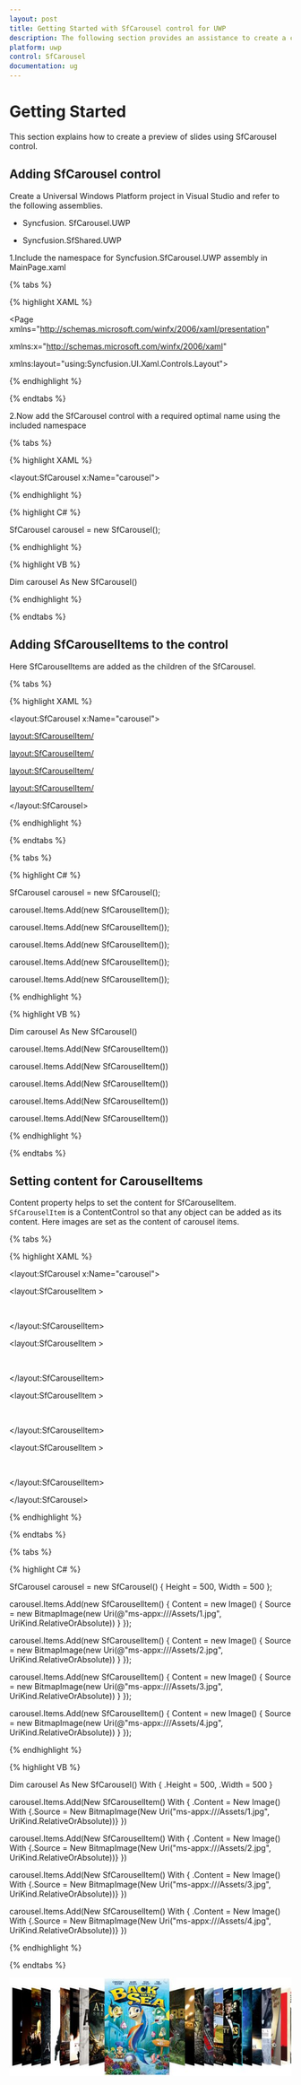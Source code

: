 ```yaml
---
layout: post
title: Getting Started with SfCarousel control for UWP 
description: The following section provides an assistance to create a carousel in application and to configure it.
platform: uwp
control: SfCarousel
documentation: ug
---
```


# Getting Started

This section explains how to create a preview of slides using SfCarousel control.

## Adding SfCarousel control

Create a Universal Windows Platform project in Visual Studio and refer to the following assemblies.

* Syncfusion. SfCarousel.UWP

* Syncfusion.SfShared.UWP

1.Include the namespace for Syncfusion.SfCarousel.UWP assembly in MainPage.xaml

{% tabs %}

{% highlight XAML %}
 
<Page xmlns="http://schemas.microsoft.com/winfx/2006/xaml/presentation"

xmlns:x="http://schemas.microsoft.com/winfx/2006/xaml"

xmlns:layout="using:Syncfusion.UI.Xaml.Controls.Layout">

{% endhighlight %}

{% endtabs %}

2.Now add the SfCarousel control with a required optimal name using the included namespace

{% tabs %}

{% highlight XAML %}

<layout:SfCarousel x:Name="carousel">

{% endhighlight %}

{% highlight C# %}

SfCarousel carousel = new SfCarousel();

{% endhighlight %}

{% highlight VB %}

Dim carousel As New SfCarousel()

{% endhighlight %}

{% endtabs %}

## Adding SfCarouselItems to the control

Here SfCarouselItems are added as the children of the SfCarousel.

{% tabs %}

{% highlight XAML %}

<layout:SfCarousel x:Name="carousel">

<layout:SfCarouselItem/>

<layout:SfCarouselItem/>

<layout:SfCarouselItem/>

<layout:SfCarouselItem/>

</layout:SfCarousel>

{% endhighlight %}

{% endtabs %}

{% tabs %}

{% highlight C# %}

SfCarousel carousel = new SfCarousel();

carousel.Items.Add(new SfCarouselItem());

carousel.Items.Add(new SfCarouselItem());

carousel.Items.Add(new SfCarouselItem());

carousel.Items.Add(new SfCarouselItem());

carousel.Items.Add(new SfCarouselItem());

{% endhighlight %}

{% highlight VB %}

Dim carousel As New SfCarousel()

carousel.Items.Add(New SfCarouselItem())

carousel.Items.Add(New SfCarouselItem())

carousel.Items.Add(New SfCarouselItem())

carousel.Items.Add(New SfCarouselItem())

carousel.Items.Add(New SfCarouselItem())

{% endhighlight %}

{% endtabs %}

## Setting content for CarouselItems

Content property helps to set the content for SfCarouselItem. `SfCarouselItem` is a ContentControl so that any object can be added as its content. Here images are set as the content of carousel items.

{% tabs %}

{% highlight XAML %}

<layout:SfCarousel x:Name="carousel">

<layout:SfCarouselItem >

<Image Source="Assets/1.jpg" Stretch="Uniform"/>

</layout:SfCarouselItem>

<layout:SfCarouselItem >

<Image Source="Assets/2.jpg" Stretch="Uniform"/>

</layout:SfCarouselItem>

<layout:SfCarouselItem >

<Image Source="Assets/3.jpg" Stretch="Uniform"/>

</layout:SfCarouselItem>

<layout:SfCarouselItem >

<Image Source="Assets/4.jpg" Stretch="Uniform"/>

</layout:SfCarouselItem>

</layout:SfCarousel>

{% endhighlight %}

{% endtabs %}

{% tabs %}

{% highlight C# %}

SfCarousel carousel = new SfCarousel() { Height = 500, Width = 500 };

carousel.Items.Add(new SfCarouselItem() { Content = new Image() { Source = new BitmapImage(new Uri(@"ms-appx:///Assets/1.jpg", UriKind.RelativeOrAbsolute)) } });

carousel.Items.Add(new SfCarouselItem() { Content = new Image() { Source = new BitmapImage(new Uri(@"ms-appx:///Assets/2.jpg", UriKind.RelativeOrAbsolute)) } });

carousel.Items.Add(new SfCarouselItem() { Content = new Image() { Source = new BitmapImage(new Uri(@"ms-appx:///Assets/3.jpg", UriKind.RelativeOrAbsolute)) } });

carousel.Items.Add(new SfCarouselItem() { Content = new Image() { Source = new BitmapImage(new Uri(@"ms-appx:///Assets/4.jpg", UriKind.RelativeOrAbsolute)) } });

{% endhighlight %}

{% highlight VB %}

Dim carousel As New SfCarousel() With {
	.Height = 500,
	.Width = 500
}

carousel.Items.Add(New SfCarouselItem() With {
	.Content = New Image() With {.Source = New BitmapImage(New Uri("ms-appx:///Assets/1.jpg", UriKind.RelativeOrAbsolute))}
})

carousel.Items.Add(New SfCarouselItem() With {
	.Content = New Image() With {.Source = New BitmapImage(New Uri("ms-appx:///Assets/2.jpg", UriKind.RelativeOrAbsolute))}
})

carousel.Items.Add(New SfCarouselItem() With {
	.Content = New Image() With {.Source = New BitmapImage(New Uri("ms-appx:///Assets/3.jpg", UriKind.RelativeOrAbsolute))}
})

carousel.Items.Add(New SfCarouselItem() With {
	.Content = New Image() With {.Source = New BitmapImage(New Uri("ms-appx:///Assets/4.jpg", UriKind.RelativeOrAbsolute))}
})


{% endhighlight %}

{% endtabs %}

![](SfCarousel-images/SfCarousel-img1.jpeg)